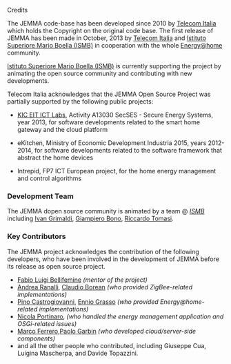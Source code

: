 Credits
<!-- Remember: the first line always goes with the title-->
<!-- Please use h3 headers (###) inside these files -->

The JEMMA code-base has been developed since 2010 by <a href="http://www.telecomitalia.it/" target="_parent">Telecom Italia</a> which holds the Copyright on the original code base. The first release of JEMMA has been made in October, 2013 by <a href="http://www.telecomitalia.it/" target="_parent">Telecom Italia</a> and <a href="http://www.ismb.it/" target="_parent">Istituto Superiore Mario Boella (ISMB)</a> in cooperation with the whole <a href="http://www.energy-home.it/" target="_parent">Energy@home</a> community. 

<a href="http://www.ismb.it/" target="_parent">Istituto Superiore Mario Boella (ISMB)</a> is currently supporting the project by animating the open source community and contributing with new developments.

Telecom Italia acknowledges that the JEMMA Open Source Project was partially supported by the following public projects:

- <a href="http://www.eitictlabs.eu/" target="_parent">KIC EIT ICT Labs</a>, Activity A13030 SecSES - Secure Energy Systems, year 2013, for software developments related to the smart home gateway and the cloud platform

- eKitchen, Ministry of Economic Development Industria 2015, years 2012-2014, for software developments related to the software framework that abstract the home devices

- Intrepid, FP7 ICT European project, for the home energy management and control algorithms

### Development Team

The JEMMA dopen source community is animated by a team @ *[ISMB](http://www.ismb.it/)* including <a href="http://www.ismb.it/ivan.grimaldi" target="_parent">Ivan Grimaldi</a>, <a href="http://www.ismb.it/node/1590" target="_parent">Giampiero Bono</a>, <a href="http://www.ismb.it/riccardo.tomasi" target="_parent">Riccardo Tomasi</a>. 

### Key Contributors

The JEMMA project acknowledges the contribution of the following developers, who have been involved in the development of JEMMA before its release as open source project.

- [Fabio Luigi Bellifemine]() *(mentor of the project)*
- [Andrea Ranalli](), [Claudio Borean]() *(who provided ZigBee-related implementations)* 
- [Pino Castrogiovanni](), [Ennio Grasso]() *(who provided Energy@home-related implementations)*
- [Nicola Portinaro](), *(who handled the energy management application and OSGi-related issues)*
- [Marco Ferrero](),[Paolo Garbin]() *(who developed cloud/server-side components)*
- and all the other people who contributed, including Giuseppe Cua, Luigina Mascherpa, and Davide Topazzini.

<!--TODO Qui possiamo aggiungere link alla bio + descrizione delle cose fatte-->




